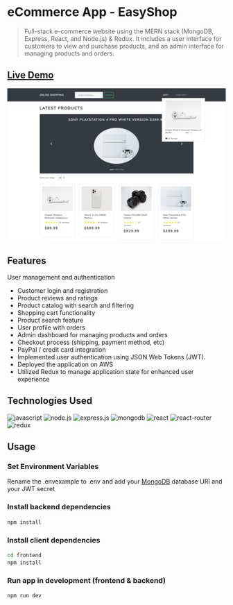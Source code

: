 # eCommerce App - EasyShop

> Full-stack e-commerce website using the MERN stack (MongoDB, Express, React, and Node.js) & Redux. It includes a user interface for customers to view and purchase products, and an admin interface for managing products and orders.

## [Live Demo](https://www.ecommerceapp.store/)

![screenshot](https://github.com/Ozan-sert/eCommerce-App/blob/main/screenshot.png)

## Features

User management and authentication
- Customer login and registration
- Product reviews and ratings
- Product catalog with search and filtering
- Shopping cart functionality
- Product search feature
- User profile with orders
- Admin dashboard for managing products and orders
- Checkout process (shipping, payment method, etc)
- PayPal / credit card integration
- Implemented user authentication using JSON Web Tokens (JWT).
- Deployed the application on AWS 
- Utilized Redux to manage application state for enhanced user experience

## Technologies Used

![javascript](https://img.shields.io/badge/JavaScript-323330?style=for-the-badge&logo=javascript&logoColor=F7DF1E)
![node.js](https://img.shields.io/badge/Node.js-339933?style=for-the-badge&logo=nodedotjs&logoColor=white)
![express.js](https://img.shields.io/badge/Express.js-000000?style=for-the-badge&logo=express&logoColor=white)
![mongodb](https://img.shields.io/badge/MongoDB-4EA94B?style=for-the-badge&logo=mongodb&logoColor=white)
![react](https://img.shields.io/badge/React-20232A?style=for-the-badge&logo=react&logoColor=61DAFB)
![react-router](https://img.shields.io/badge/React_Router-CA4245?style=for-the-badge&logo=react-router&logoColor=white)
![redux](https://img.shields.io/badge/Redux-593D88?style=for-the-badge&logo=redux&logoColor=white)


## Usage

### Set Environment Variables

Rename the .envexample to .env and add your [MongoDB](https://www.mongodb.com/) database URI and your JWT secret

### Install backend dependencies

```bash
npm install
```

### Install client dependencies

```bash
cd frontend
npm install
```

### Run app in development (frontend & backend)

```bash
npm run dev
```
